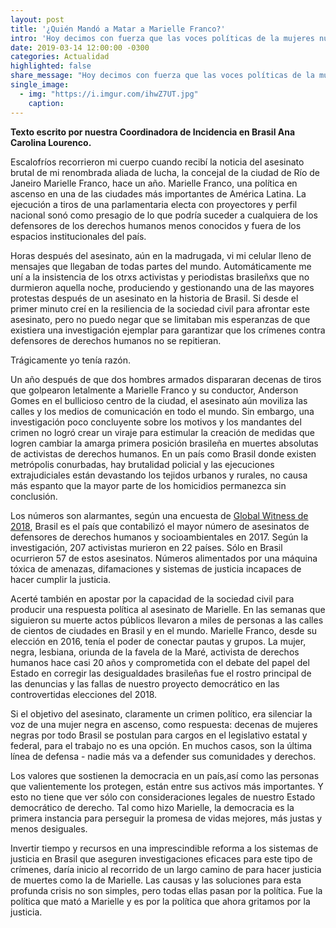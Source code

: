 ```yaml
---
layout: post
title: '¿Quién Mandó a Matar a Marielle Franco?'
intro: 'Hoy decimos con fuerza que las voces políticas de la mujeres nunca más serán silenciadas.'
date: 2019-03-14 12:00:00 -0300
categories: Actualidad
highlighted: false
share_message: "Hoy decimos con fuerza que las voces políticas de la mujeres nunca más serán silenciadas @ciudadaniai."
single_image:
  - img: "https://i.imgur.com/ihwZ7UT.jpg"
    caption: 
---
```

**Texto escrito por nuestra Coordinadora de Incidencia en Brasil Ana Carolina Lourenco.**

Escalofríos recorrieron mi cuerpo cuando recibí la noticia del asesinato brutal de mi renombrada aliada de lucha, la concejal de la ciudad de Río de Janeiro Marielle Franco, hace un año. Marielle Franco, una política en ascenso en una de las ciudades más importantes de América Latina. La ejecución a tiros de una parlamentaria electa con proyectores y perfil nacional sonó como presagio de lo que podría suceder a cualquiera de los defensores de los derechos humanos menos conocidos y fuera de los espacios institucionales del país.

Horas después del asesinato, aún en la madrugada, vi mi celular lleno de mensajes que llegaban de todas partes del mundo. Automáticamente me uní a la insistencia de los otrxs activistas y periodistas brasileñxs que no durmieron aquella noche, produciendo y gestionando una de las mayores protestas después de un asesinato en la historia de Brasil. Si desde el primer minuto creí en la resiliencia de la sociedad civil para afrontar este asesinato, pero no puedo negar que se limitaban mis esperanzas de que existiera una investigación ejemplar para garantizar que los crímenes contra defensores de derechos humanos no se repitieran.

Trágicamente yo tenía razón.

Un año después de que dos hombres armados dispararan decenas de tiros que golpearon letalmente a Marielle Franco y su conductor, Anderson Gomes en el bullicioso centro de la ciudad, el asesinato aún moviliza las calles y los medios de comunicación en todo el mundo. Sin embargo, una investigación poco concluyente sobre los motivos y los mandantes del crimen no logró crear un viraje para estimular la creación de medidas que logren cambiar la amarga primera posición brasileña en muertes absolutas de activistas de derechos humanos. En un país como Brasil donde existen metrópolis conurbadas, hay brutalidad policial y las ejecuciones extrajudiciales están devastando los tejidos urbanos y rurales, no causa más espanto que la mayor parte de los homicidios permanezca sin conclusión.

Los números son alarmantes, según una encuesta de [Global Witness de 2018](https://www.globalwitness.org/en/press-releases/2017-es-el-%C3%B1o-con-m%C3%A1s-muertes-registradas-de-personas-defensoras-de-la-tierra-y-el-medio-ambiente/), Brasil es el país que contabilizó el mayor número de asesinatos de defensores de derechos humanos y socioambientales en 2017. Según la investigación, 207 activistas murieron en  22 países. Sólo en Brasil ocurrieron 57 de estos asesinatos. Números alimentados por una máquina tóxica de amenazas, difamaciones y sistemas de justicia incapaces de hacer cumplir la justicia.

Acerté también en apostar por la capacidad de la sociedad civil para producir una respuesta política al asesinato de Marielle. En las semanas que siguieron su muerte actos públicos llevaron a miles de personas a las calles de cientos de ciudades en Brasil y en el mundo. Marielle Franco, desde su elección en 2016, tenía el poder de conectar pautas y grupos. La mujer, negra, lesbiana, oriunda de la favela de la Maré, activista de derechos humanos hace casi 20 años y comprometida con el debate del papel del Estado en corregir las desigualdades brasileñas fue el rostro principal de las denuncias y las fallas de nuestro proyecto democrático en las controvertidas elecciones del 2018.

Si el objetivo del asesinato, claramente un crimen político, era silenciar la voz de una mujer negra en ascenso, como respuesta: decenas de mujeres negras por todo Brasil se postulan para cargos en el legislativo estatal y federal, para el trabajo no es una opción. En muchos casos, son la última línea de defensa - nadie más va a defender sus comunidades y derechos.

Los valores que sostienen la democracia en un país,así como las personas que valientemente los protegen, están entre sus activos más importantes. Y esto no tiene que ver sólo con consideraciones legales de nuestro Estado democrático de derecho. Tal como hizo Marielle, la democracia es la primera instancia para perseguir la promesa de vidas mejores, más justas y menos desiguales.

Invertir tiempo y recursos en una imprescindible reforma a los sistemas de justicia en Brasil que aseguren investigaciones eficaces para este tipo de crímenes, daría inicio al recorrido de un largo camino de para hacer justicia de muertes como la de Marielle. Las causas y las soluciones para esta profunda crisis no son simples, pero todas ellas pasan por la política. Fue la política que mató a Marielle y es por la política que ahora gritamos por la justicia.

